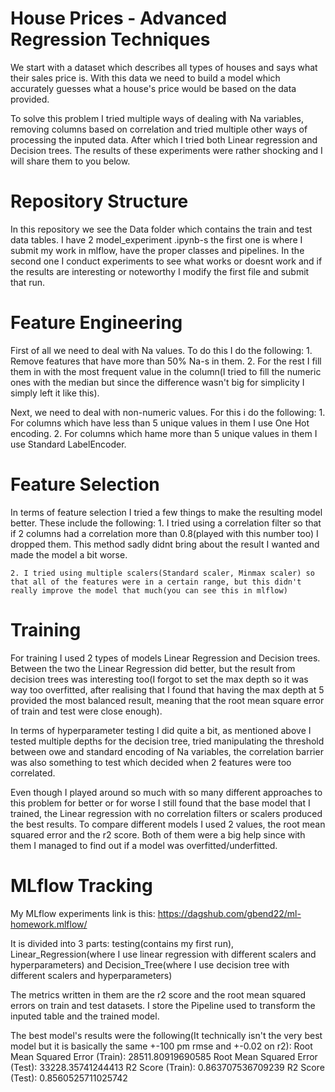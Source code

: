 # House Prices - Advanced Regression Techniques

We start with a dataset which describes all types of houses and says what their sales price is.
With this data we need to build a model which accurately guesses what a house's price would be based on the data provided.

To solve this problem I tried multiple ways of dealing with Na variables, removing columns based on correlation and tried multiple other ways of processing the inputed data. After which I tried both Linear regression and Decision trees. The results of these experiments were rather shocking and I will share them to you below.

# Repository Structure

In this repository we see the Data folder which contains the train and test data tables.
I have 2 model_experiment .ipynb-s the first one is where I submit my work in mlflow, have the proper classes and pipelines. In the second one I conduct experiments to see what works or doesnt work and if the results are interesting or noteworthy I modify the first file and submit that run.

# Feature Engineering

First of all we need to deal with Na values. To do this I do the following:
    1. Remove features that have more than 50% Na-s in them.
    2. For the rest I fill them in with the most frequent value in the column(I tried to fill the numeric ones with the median but since the difference wasn't big for simplicity I simply left it like this).

Next, we need to deal with non-numeric values. For this i do the following:
    1. For columns which have less than 5 unique values in them I use One Hot encoding.
    2. For columns which hame more than 5 unique values in them I use Standard LabelEncoder.

# Feature Selection

In terms of feature selection I tried a few things to make the resulting model better. These include the following:
    1. I tried using a correlation filter so that if 2 columns had a correlation more than 0.8(played with this number too) I dropped them. This method sadly didnt bring about the result I wanted and made the model a bit worse.

    2. I tried using multiple scalers(Standard scaler, Minmax scaler) so that all of the features were in a certain range, but this didn't really improve the model that much(you can see this in mlflow)

# Training

For training I used 2 types of models Linear Regression and Decision trees. Between the two the Linear Regression did better, but the result from decision trees was interesting too(I forgot to set the max depth so it was way too overfitted, after realising that I found that having the max depth at 5 provided the most balanced result, meaning that the root mean square error of train and test were close enough).

In terms of hyperparameter testing I did quite a bit, as mentioned above I tested multiple depths for the decision tree, tried manipulating the threshold between owe and standard encoding of Na variables, the correlation barrier was also something to test which decided when 2 features were too correlated.

Even though I played around so much with so many different approaches to this problem for better or for worse I still found that the base model that I trained, the Linear regression with no correlation filters or scalers produced the best results. To compare different models I used 2 values, the root mean squared error and the r2 score. Both of them were a big help since with them I managed to find out if a model was overfitted/underfitted.

# MLflow Tracking

My MLflow experiments link is this: https://dagshub.com/gbend22/ml-homework.mlflow/

It is divided into 3 parts: testing(contains my first run), Linear_Regression(where I use linear regression with different scalers and hyperparameters) and Decision_Tree(where I use decision tree with different scalers and hyperparameters)

The metrics written in them are the r2 score and the root mean squared errors on train and test datasets. I store the Pipeline used to transform the inputed table and the trained model.

The best model's results were the following(It technically isn't the very best model but it is basically the same +-100 pm rmse and +-0.02 on r2):
    Root Mean Squared Error (Train): 28511.80919690585
    Root Mean Squared Error (Test): 33228.35741244413
    R2 Score (Train): 0.863707536709239
    R2 Score (Test): 0.8560525711025742
